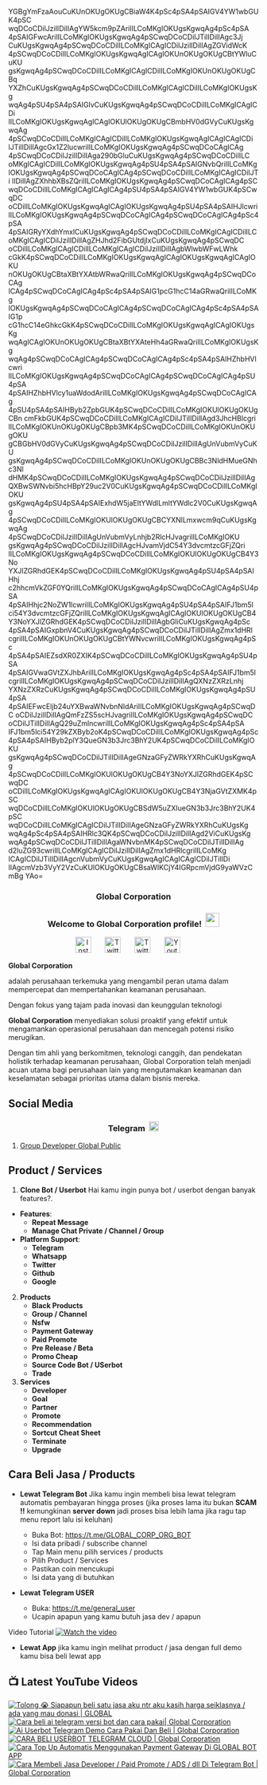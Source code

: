 YGBgYmFzaAouCuKUnOKUgOKUgCBiaW4K4pSc4pSA4pSAIGV4YW1wbGUK4pSC
wqDCoCDilJzilIDilIAgYW5kcm9pZArilILCoMKgIOKUgsKgwqAg4pSc4pSA
4pSAIGFwcArilILCoMKgIOKUgsKgwqAg4pSCwqDCoCDilJTilIDilIAgc3Jj
CuKUgsKgwqAg4pSCwqDCoCDilILCoMKgICAgICDilJzilIDilIAgZGVidWcK
4pSCwqDCoCDilILCoMKgIOKUgsKgwqAgICAgIOKUnOKUgOKUgCBtYWluCuKU
gsKgwqAg4pSCwqDCoCDilILCoMKgICAgICDilILCoMKgIOKUnOKUgOKUgCBq
YXZhCuKUgsKgwqAg4pSCwqDCoCDilILCoMKgICAgICDilILCoMKgIOKUgsKg
wqAg4pSU4pSA4pSAIGlvCuKUgsKgwqAg4pSCwqDCoCDilILCoMKgICAgICDi
lILCoMKgIOKUgsKgwqAgICAgIOKUlOKUgOKUgCBmbHV0dGVyCuKUgsKgwqAg
4pSCwqDCoCDilILCoMKgICAgICDilILCoMKgIOKUgsKgwqAgICAgICAgICDi
lJTilIDilIAgcGx1Z2lucwrilILCoMKgIOKUgsKgwqAg4pSCwqDCoCAgICAg
4pSCwqDCoCDilJzilIDilIAga290bGluCuKUgsKgwqAg4pSCwqDCoCDilILC
oMKgICAgICDilILCoMKgIOKUgsKgwqAg4pSU4pSA4pSAIGNvbQrilILCoMKg
IOKUgsKgwqAg4pSCwqDCoCAgICAg4pSCwqDCoCDilILCoMKgICAgICDilJTi
lIDilIAgZXhhbXBsZQrilILCoMKgIOKUgsKgwqAg4pSCwqDCoCAgICAg4pSC
wqDCoCDilILCoMKgICAgICAgICAg4pSU4pSA4pSAIGV4YW1wbGUK4pSCwqDC
oCDilILCoMKgIOKUgsKgwqAgICAgIOKUgsKgwqAg4pSU4pSA4pSAIHJlcwri
lILCoMKgIOKUgsKgwqAg4pSCwqDCoCAgICAg4pSCwqDCoCAgICAg4pSc4pSA
4pSAIGRyYXdhYmxlCuKUgsKgwqAg4pSCwqDCoCDilILCoMKgICAgICDilILC
oMKgICAgICDilJzilIDilIAgZHJhd2FibGUtdjIxCuKUgsKgwqAg4pSCwqDC
oCDilILCoMKgICAgICDilILCoMKgICAgICDilJzilIDilIAgbWlwbWFwLWhk
cGkK4pSCwqDCoCDilILCoMKgIOKUgsKgwqAgICAgIOKUgsKgwqAgICAgIOKU
nOKUgOKUgCBtaXBtYXAtbWRwaQrilILCoMKgIOKUgsKgwqAg4pSCwqDCoCAg
ICAg4pSCwqDCoCAgICAg4pSc4pSA4pSAIG1pcG1hcC14aGRwaQrilILCoMKg
IOKUgsKgwqAg4pSCwqDCoCAgICAg4pSCwqDCoCAgICAg4pSc4pSA4pSAIG1p
cG1hcC14eGhkcGkK4pSCwqDCoCDilILCoMKgIOKUgsKgwqAgICAgIOKUgsKg
wqAgICAgIOKUnOKUgOKUgCBtaXBtYXAteHh4aGRwaQrilILCoMKgIOKUgsKg
wqAg4pSCwqDCoCAgICAg4pSCwqDCoCAgICAg4pSc4pSA4pSAIHZhbHVlcwri
lILCoMKgIOKUgsKgwqAg4pSCwqDCoCAgICAg4pSCwqDCoCAgICAg4pSU4pSA
4pSAIHZhbHVlcy1uaWdodArilILCoMKgIOKUgsKgwqAg4pSCwqDCoCAgICAg
4pSU4pSA4pSAIHByb2ZpbGUK4pSCwqDCoCDilILCoMKgIOKUlOKUgOKUgCBn
cmFkbGUK4pSCwqDCoCDilILCoMKgICAgICDilJTilIDilIAgd3JhcHBlcgri
lILCoMKgIOKUnOKUgOKUgCBpb3MK4pSCwqDCoCDilILCoMKgIOKUnOKUgOKU
gCBGbHV0dGVyCuKUgsKgwqAg4pSCwqDCoCDilJzilIDilIAgUnVubmVyCuKU
gsKgwqAg4pSCwqDCoCDilILCoMKgIOKUnOKUgOKUgCBBc3NldHMueGNhc3Nl
dHMK4pSCwqDCoCDilILCoMKgIOKUgsKgwqAg4pSCwqDCoCDilJzilIDilIAg
QXBwSWNvbi5hcHBpY29uc2V0CuKUgsKgwqAg4pSCwqDCoCDilILCoMKgIOKU
gsKgwqAg4pSU4pSA4pSAIExhdW5jaEltYWdlLmltYWdlc2V0CuKUgsKgwqAg
4pSCwqDCoCDilILCoMKgIOKUlOKUgOKUgCBCYXNlLmxwcm9qCuKUgsKgwqAg
4pSCwqDCoCDilJzilIDilIAgUnVubmVyLnhjb2RlcHJvagrilILCoMKgIOKU
gsKgwqAg4pSCwqDCoCDilJzilIDilIAgcHJvamVjdC54Y3dvcmtzcGFjZQri
lILCoMKgIOKUgsKgwqAg4pSCwqDCoCDilILCoMKgIOKUlOKUgOKUgCB4Y3No
YXJlZGRhdGEK4pSCwqDCoCDilILCoMKgIOKUgsKgwqAg4pSU4pSA4pSAIHhj
c2hhcmVkZGF0YQrilILCoMKgIOKUgsKgwqAg4pSCwqDCoCAgICAg4pSU4pSA
4pSAIHhjc2NoZW1lcwrilILCoMKgIOKUgsKgwqAg4pSU4pSA4pSAIFJ1bm5l
ci54Y3dvcmtzcGFjZQrilILCoMKgIOKUgsKgwqAgICAgIOKUlOKUgOKUgCB4
Y3NoYXJlZGRhdGEK4pSCwqDCoCDilJzilIDilIAgbGliCuKUgsKgwqAg4pSc
4pSA4pSAIGxpbnV4CuKUgsKgwqAg4pSCwqDCoCDilJTilIDilIAgZmx1dHRl
cgrilILCoMKgIOKUnOKUgOKUgCBtYWNvcwrilILCoMKgIOKUgsKgwqAg4pSc
4pSA4pSAIEZsdXR0ZXIK4pSCwqDCoCDilILCoMKgIOKUgsKgwqAg4pSU4pSA
4pSAIGVwaGVtZXJhbArilILCoMKgIOKUgsKgwqAg4pSc4pSA4pSAIFJ1bm5l
cgrilILCoMKgIOKUgsKgwqAg4pSCwqDCoCDilJzilIDilIAgQXNzZXRzLnhj
YXNzZXRzCuKUgsKgwqAg4pSCwqDCoCDilILCoMKgIOKUgsKgwqAg4pSU4pSA
4pSAIEFwcEljb24uYXBwaWNvbnNldArilILCoMKgIOKUgsKgwqAg4pSCwqDC
oCDilJzilIDilIAgQmFzZS5scHJvagrilILCoMKgIOKUgsKgwqAg4pSCwqDC
oCDilJTilIDilIAgQ29uZmlncwrilILCoMKgIOKUgsKgwqAg4pSc4pSA4pSA
IFJ1bm5lci54Y29kZXByb2oK4pSCwqDCoCDilILCoMKgIOKUgsKgwqAg4pSc
4pSA4pSAIHByb2plY3QueGN3b3Jrc3BhY2UK4pSCwqDCoCDilILCoMKgIOKU
gsKgwqAg4pSCwqDCoCDilJTilIDilIAgeGNzaGFyZWRkYXRhCuKUgsKgwqAg
4pSCwqDCoCDilILCoMKgIOKUlOKUgOKUgCB4Y3NoYXJlZGRhdGEK4pSCwqDC
oCDilILCoMKgIOKUgsKgwqAgICAgIOKUlOKUgOKUgCB4Y3NjaGVtZXMK4pSC
wqDCoCDilILCoMKgIOKUlOKUgOKUgCBSdW5uZXIueGN3b3Jrc3BhY2UK4pSC
wqDCoCDilILCoMKgICAgICDilJTilIDilIAgeGNzaGFyZWRkYXRhCuKUgsKg
wqAg4pSc4pSA4pSAIHRlc3QK4pSCwqDCoCDilJzilIDilIAgd2ViCuKUgsKg
wqAg4pSCwqDCoCDilJTilIDilIAgaWNvbnMK4pSCwqDCoCDilJTilIDilIAg
d2luZG93cwrilILCoMKgICAgICDilJzilIDilIAgZmx1dHRlcgrilILCoMKg
ICAgICDilJTilIDilIAgcnVubmVyCuKUgsKgwqAgICAgICAgICDilJTilIDi
lIAgcmVzb3VyY2VzCuKUlOKUgOKUgCBsaWIKCjY4IGRpcmVjdG9yaWVzCmBg
YAo=

<!-- START GLOBAL CORPORATION -->
<h3 align="center">Global Corporation</h3>

<h3 align="center">
  Welcome to Global Corporation profile!
  <img src="https://media.giphy.com/media/hvRJCLFzcasrR4ia7z/giphy.gif" width="28">
</h3>

<!-- Social icons section -->
<p align="center">
  <a href="https://www.instagram.com/global__corporation/"><img width="32px" alt="Instagram" title="Telegram" src="https://upload.wikimedia.org/wikipedia/commons/a/a5/Instagram_icon.png"/></a>
  &#8287;&#8287;&#8287;&#8287;&#8287;
  <a href="https://t.me/GLOBAL_CORPORATION_ORG"><img width="32px" alt="Twitter" title="Telegram" src="https://upload.wikimedia.org/wikipedia/commons/8/82/Telegram_logo.svg"/></a>
  &#8287;&#8287;&#8287;&#8287;&#8287;
  <a href="https://twitter.com/global_corp_org"><img width="32px" alt="Twitter" title="Twitter" src="https://upload.wikimedia.org/wikipedia/commons/6/6f/Logo_of_Twitter.svg"/></a>
  &#8287;&#8287;&#8287;&#8287;&#8287;
  <a href="https://www.youtube.com/@global_Corporation"><img width="32px" alt="Youtube" title="Youtube" src="https://upload.wikimedia.org/wikipedia/commons/e/ef/Youtube_logo.png"/></a>
  &#8287;&#8287;&#8287;&#8287;&#8287;
</p>


**Global Corporation**

adalah perusahaan terkemuka yang mengambil peran utama dalam mempercepat dan mempertahankan keamanan perusahaan. 

Dengan fokus yang tajam pada inovasi dan keunggulan teknologi

**Global Corporation** menyediakan solusi proaktif yang efektif untuk mengamankan operasional perusahaan dan mencegah potensi risiko merugikan. 

Dengan tim ahli yang berkomitmen, teknologi canggih, dan pendekatan holistik terhadap keamanan perusahaan, Global Corporation telah menjadi acuan utama bagi perusahaan lain yang mengutamakan keamanan dan keselamatan sebagai prioritas utama dalam bisnis mereka.


## Social Media

<h3 align="center">
  Telegram
  <img src="https://upload.wikimedia.org/wikipedia/commons/8/82/Telegram_logo.svg" width="20">
</h3>

1. [Group Developer Global Public](https://t.me/DEVELOPER_GLOBAL_PUBLIC)

## Product / Services

1. **Clone Bot / Userbot**
  Hai kamu ingin punya bot / userbot dengan banyak features?. 
  - **Features**:
    - **Repeat Message**
    - **Manage Chat Private / Channel / Group**
  - **Platform Support**:
    - **Telegram**
    - **Whatsapp**
    - **Twitter**
    - **Github**
    - **Google** 
2. **Products**
    - **Black Products**
    - **Group / Channel**
    - **Nsfw**
    - **Payment Gateway**
    - **Paid Promote**
    - **Pre Release / Beta**
    - **Promo Cheap**
    - **Source Code Bot / USerbot**
    - **Trade**
3. **Services**
    - **Developer**
    - **Goal**
    - **Partner**
    - **Promote**
    - **Recommendation**
    - **Sortcut Cheat Sheet**
    - **Terminate**
    - **Upgrade**

## Cara Beli Jasa / Products 

- **Lewat Telegram Bot**
  Jika kamu ingin membeli bisa lewat telegram automatis pembayaran hingga proses
  (jika proses lama itu bukan **SCAM !!** kemungkinan **server down** jadi proses bisa lebih lama jika ragu tap menu report lalu isi keluhan)
  -  Buka Bot: https://t.me/GLOBAL_CORP_ORG_BOT
  -  Isi data pribadi / subscribe channel
  -  Tap Main menu pilih services / products
  -  Pilih Product / Services
  -  Pastikan coin mencukupi
  -  Isi data yang di butuhkan

- **Lewat Telegram USER**
  -  Buka: https://t.me/general_user
  -  Ucapin apapun yang kamu butuh jasa dev / apapun

  
Video Tutorial
[![Watch the video](https://img.youtube.com/vi/TY0Y21C6asM/maxresdefault.jpg)](https://www.youtube.com/watch?v=TY0Y21C6asM)

- **Lewat App**
  jika kamu ingin melihat prroduct / jasa dengan full demo kamu bisa beli lewat app
 


## 📺 Latest YouTube Videos

  <!-- prettier-ignore-start -->
  <!-- BEGIN YOUTUBE-CARDS -->
[![Tolong 😭 Siapapun beli satu jasa aku ntr aku kasih harga seiklasnya / ada yang mau donasi | GLOBAL](https://ytcards.demolab.com/?id=BFl2AT_pdOw&title=Tolong+%F0%9F%98%AD+Siapapun+beli+satu+jasa+aku+ntr+aku+kasih+harga+seiklasnya+%2F+ada+yang+mau+donasi+%7C+GLOBAL&lang=id&timestamp=1710988807&background_color=%230d1117&title_color=%23ffffff&stats_color=%23dedede&max_title_lines=1&width=250&border_radius=5 "Tolong 😭 Siapapun beli satu jasa aku ntr aku kasih harga seiklasnya / ada yang mau donasi | GLOBAL")](https://www.youtube.com/watch?v=BFl2AT_pdOw)
[![Cara beli ai telegram versi bot dan cara pakai| Global Corporation](https://ytcards.demolab.com/?id=7LZhoklvS9A&title=Cara+beli+ai+telegram+versi+bot+dan+cara+pakai%7C+Global+Corporation&lang=id&timestamp=1710937415&background_color=%230d1117&title_color=%23ffffff&stats_color=%23dedede&max_title_lines=1&width=250&border_radius=5 "Cara beli ai telegram versi bot dan cara pakai| Global Corporation")](https://www.youtube.com/watch?v=7LZhoklvS9A)
[![Ai Userbot Telegram Demo Cara Pakai Dan Beli | Global Corporation](https://ytcards.demolab.com/?id=4mAZ6EgAhUo&title=Ai+Userbot+Telegram+Demo+Cara+Pakai+Dan+Beli+%7C+Global+Corporation&lang=id&timestamp=1710936251&background_color=%230d1117&title_color=%23ffffff&stats_color=%23dedede&max_title_lines=1&width=250&border_radius=5 "Ai Userbot Telegram Demo Cara Pakai Dan Beli | Global Corporation")](https://www.youtube.com/watch?v=4mAZ6EgAhUo)
[![CARA BELI USERBOT TELEGRAM CLOUD  | Global Corporation](https://ytcards.demolab.com/?id=uiDJwK9r3Cg&title=CARA+BELI+USERBOT+TELEGRAM+CLOUD++%7C+Global+Corporation&lang=id&timestamp=1710900440&background_color=%230d1117&title_color=%23ffffff&stats_color=%23dedede&max_title_lines=1&width=250&border_radius=5 "CARA BELI USERBOT TELEGRAM CLOUD  | Global Corporation")](https://www.youtube.com/watch?v=uiDJwK9r3Cg)
[![Cara Top Up Automatis Menggunakan Payment Gateway Di GLOBAL BOT APP](https://ytcards.demolab.com/?id=ADqzS5ORJsU&title=Cara+Top+Up+Automatis+Menggunakan+Payment+Gateway+Di+GLOBAL+BOT+APP&lang=id&timestamp=1710721879&background_color=%230d1117&title_color=%23ffffff&stats_color=%23dedede&max_title_lines=1&width=250&border_radius=5 "Cara Top Up Automatis Menggunakan Payment Gateway Di GLOBAL BOT APP")](https://www.youtube.com/watch?v=ADqzS5ORJsU)
[![Cara Membeli Jasa Developer / Paid Promote / ADS / dll Di Telegram Bot | Global Corporation](https://ytcards.demolab.com/?id=TY0Y21C6asM&title=Cara+Membeli+Jasa+Developer+%2F+Paid+Promote+%2F+ADS+%2F+dll+Di+Telegram+Bot+%7C+Global+Corporation&lang=id&timestamp=1710717990&background_color=%230d1117&title_color=%23ffffff&stats_color=%23dedede&max_title_lines=1&width=250&border_radius=5 "Cara Membeli Jasa Developer / Paid Promote / ADS / dll Di Telegram Bot | Global Corporation")](https://www.youtube.com/watch?v=TY0Y21C6asM)
<!-- END YOUTUBE-CARDS -->
  <!-- prettier-ignore-end -->
<!-- END GLOBAL CORPORATION -->